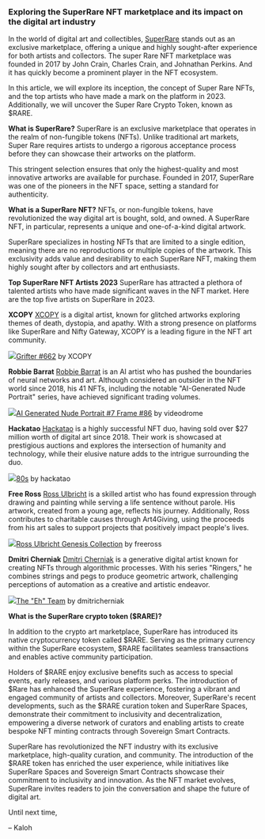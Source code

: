 ### Exploring the SuperRare NFT marketplace and its impact on the digital art industry

In the world of digital art and collectibles, [SuperRare](https://superrare.com/) stands out as an exclusive marketplace, offering a unique and highly sought-after experience for both artists and collectors. The super Rare NFT marketplace was founded in 2017 by John Crain, Charles Crain, and Johnathan Perkins. And it has quickly become a prominent player in the NFT ecosystem.

In this article, we will explore its inception, the concept of Super Rare NFTs, and the top artists who have made a mark on the platform in 2023. Additionally, we will uncover the Super Rare Crypto Token, known as $RARE.

**What is SuperRare?**
SuperRare is an exclusive marketplace that operates in the realm of non-fungible tokens (NFTs). Unlike traditional art markets, Super Rare requires artists to undergo a rigorous acceptance process before they can showcase their artworks on the platform.

This stringent selection ensures that only the highest-quality and most innovative artworks are available for purchase. Founded in 2017, SuperRare was one of the pioneers in the NFT space, setting a standard for authenticity.

**What is a SuperRare NFT?**
NFTs, or non-fungible tokens, have revolutionized the way digital art is bought, sold, and owned. A SuperRare NFT, in particular, represents a unique and one-of-a-kind digital artwork.

SuperRare specializes in hosting NFTs that are limited to a single edition, meaning there are no reproductions or multiple copies of the artwork. This exclusivity adds value and desirability to each SuperRare NFT, making them highly sought after by collectors and art enthusiasts.

**Top SuperRare NFT Artists 2023**
SuperRare has attracted a plethora of talented artists who have made significant waves in the NFT market. Here are the top five artists on SuperRare in 2023.

**XCOPY**
[XCOPY](https://twitter.com/XCOPYART) is a digital artist, known for glitched artworks exploring themes of death, dystopia, and apathy. With a strong presence on platforms like SuperRare and Nifty Gateway, XCOPY is a leading figure in the NFT art community.

![](https://hackmd.io/_uploads/H1QsOPHqh.jpg)<caption>[Grifter #662](https://superrare.com/0xc143bbfcdbdbed6d454803804752a064a622c1f3/grifter-662-665) by XCOPY</caption>

**Robbie Barrat**
[Robbie Barrat](https://twitter.com/videodrome) is an AI artist who has pushed the boundaries of neural networks and art. Although considered an outsider in the NFT world since 2018, his 41 NFTs, including the notable "AI-Generated Nude Portrait" series, have achieved significant trading volumes.

![](https://hackmd.io/_uploads/SJTfFwB92.jpg)<caption>[AI Generated Nude Portrait #7 Frame #86](https://superrare.com/artwork/ai-generated-nude-portrait-7-frame-86-276) by videodrome</caption>

**Hackatao**
[Hackatao](https://twitter.com/Hackatao) is a highly successful NFT duo, having sold over $27 million worth of digital art since 2018. Their work is showcased at prestigious auctions and explores the intersection of humanity and technology, while their elusive nature adds to the intrigue surrounding the duo.

![](https://hackmd.io/_uploads/SkzB9Prcn.jpg)<caption>[80s](https://superrare.com/artwork/80s-29) by hackatao</caption>

**Free Ross**
[Ross Ulbricht](https://twitter.com/RealRossU) is a skilled artist who has found expression through drawing and painting while serving a life sentence without parole. His artwork, created from a young age, reflects his journey. Additionally, Ross contributes to charitable causes through Art4Giving, using the proceeds from his art sales to support projects that positively impact people's lives.

![](https://hackmd.io/_uploads/SkmacDHch.jpg)<caption>[Ross Ulbricht Genesis Collection](https://superrare.com/artwork-v2/ross-ulbricht-genesis-collection-30841) by freeross</caption>

**Dmitri Cherniak**
[Dmitri Cherniak](https://twitter.com/dmitricherniak) is a generative digital artist known for creating NFTs through algorithmic processes. With his series "Ringers," he combines strings and pegs to produce geometric artwork, challenging perceptions of automation as a creative and artistic endeavor.

![](https://hackmd.io/_uploads/SJANsDrqn.jpg)<caption>[The "Eh" Team](https://superrare.com/artwork-v2/the-%22eh%22-team-11546) by dmitricherniak</caption>

**What is the SuperRare crypto token ($RARE)?**

In addition to the crypto art marketplace, SuperRare has introduced its native cryptocurrency token called $RARE. Serving as the primary currency within the SuperRare ecosystem, $RARE facilitates seamless transactions and enables active community participation.

Holders of $RARE enjoy exclusive benefits such as access to special events, early releases, and various platform perks. The introduction of $Rare has enhanced the SuperRare experience, fostering a vibrant and engaged community of artists and collectors. Moreover, SuperRare's recent developments, such as the $RARE curation token and SuperRare Spaces, demonstrate their commitment to inclusivity and decentralization, empowering a diverse network of curators and enabling artists to create bespoke NFT minting contracts through Sovereign Smart Contracts.

SuperRare has revolutionized the NFT industry with its exclusive marketplace, high-quality curation, and community. The introduction of the $RARE token has enriched the user experience, while initiatives like SuperRare Spaces and Sovereign Smart Contracts showcase their commitment to inclusivity and innovation. As the NFT market evolves, SuperRare invites readers to join the conversation and shape the future of digital art.

Until next time,

– Kaloh
